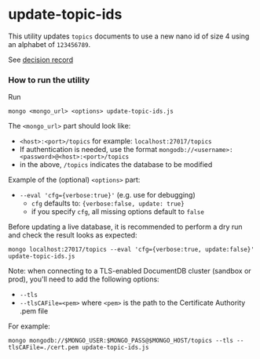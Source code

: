 update-topic-ids
==================

This utility updates `topics` documents to use a new nano id of size 4 using an alphabet of `123456789`.

See [decision record](https://github.com/ONSdigital/dp-decision-records/blob/feature/topics/TopicsService/0001-topic-and-subtopic-definition-and-assignment.md#root-and-sub-topic-id)

### How to run the utility

Run
```
mongo <mongo_url> <options> update-topic-ids.js
```

The `<mongo_url>` part should look like:
- `<host>:<port>/topics` for example: `localhost:27017/topics`
- If authentication is needed, use the format `mongodb://<username>:<password>@<host>:<port>/topics`
- in the above, `/topics` indicates the database to be modified

Example of the (optional) `<options>` part:

- `--eval 'cfg={verbose:true}'` (e.g. use for debugging)
  - `cfg` defaults to: `{verbose:false, update: true}`
  - if you specify `cfg`, all missing options default to `false`

Before updating a live database, it is recommended to perform a dry run and check the result looks as expected:

```
mongo localhost:27017/topics --eval 'cfg={verbose:true, update:false}' update-topic-ids.js
```

Note: when connecting to a TLS-enabled DocumentDB cluster (sandbox or prod), you'll need to add the following options:
- `--tls`
- `--tlsCAFile=<pem>` where `<pem>` is the path to the Certificate Authority .pem file

For example:
```
mongo mongodb://$MONGO_USER:$MONGO_PASS@$MONGO_HOST/topics --tls --tlsCAFile=./cert.pem update-topic-ids.js
```
